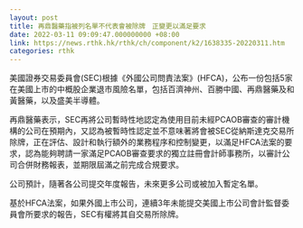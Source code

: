 ```yaml
---
layout: post
title: 再鼎醫藥指被列名單不代表會被除牌　正變更以滿足要求
date: 2022-03-11 09:09:47.000000000 +08:00
link: https://news.rthk.hk/rthk/ch/component/k2/1638335-20220311.htm
categories: rthk
---
```


美國證券交易委員會(SEC)根據《外國公司問責法案》(HFCA)，公布一份包括5家在美國上市的中概股企業退市風險名單，包括百濟神州、百勝中國、再鼎醫藥及和黃醫藥，以及盛美半導體。

再鼎醫藥表示，SEC再將公司暫時性地認定為使用目前未經PCAOB審查的審計機構的公司在預期內，又認為被暫時性認定並不意味著將會被SEC從納斯達克交易所除牌，正在評估、設計和執行額外的業務程序和控制變更，以滿足HFCA法案的要求，認為能夠聘請一家滿足PCAOB審查要求的獨立註冊會計師事務所，以審計公司合併財務報表，並期限屆滿之前完成合規要求。

公司預計，隨著各公司提交年度報告，未來更多公司或被加入暫定名單。

基於HFCA法案，如果外國上市公司，連續3年未能提交美國上市公司會計監督委員會所要求的報告，SEC有權將其自交易所除牌。
